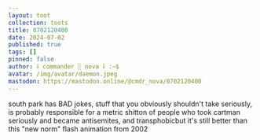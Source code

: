 ```yaml
---
layout: toot
collection: toots
title: 0702120400
date: 2024-07-02
published: true
tags: []
pinned: false
author: ⸸ commander ░ nova ⸸ :~$
avatar: /img/avatar/daemon.jpeg
mastodon: https://mastodon.online/@cmdr_nova/0702120400
---
```


south park has BAD jokes, stuff that you obviously shouldn't take seriously, is probably responsible for a metric shitton of people who took cartman seriously and became antisemites, and transphobicbut it's still better than this "new norm" flash animation from 2002
